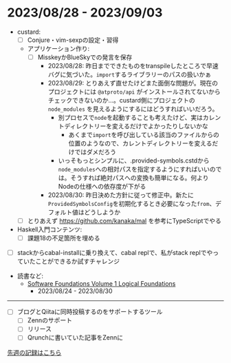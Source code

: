 # 2023/08/28 - 2023/09/03

- custard:
    - [ ] Conjure・vim-sexpの設定・習得
    - アプリケーション作り:
        - [ ] MisskeyかBlueSkyでの発言を保存
            - 2023/08/28: 昨日までできたものをtranspileしたところで早速バグに気づいた。`import`するライブラリーのパスの扱いかぁ
            - 2023/08/29: とりあえず直せたけどまた面倒な問題が。現在のプロジェクトには `@atproto/api` がインストールされてないからチェックできないのか...。custard側にプロジェクトの `node_modules` を見えるようにするにはどうすればいいだろう。
                - 別プロセスで`node`を起動することも考えたけど、実はカレントディレクトリーを変えるだけでよかったりしないかな
                    - あくまで`import`を呼び出している該当のファイルからの位置のようなので、カレントディレクトリーを変えるだけではダメだろう
                - いっそもっとシンプルに、.provided-symbols.cstdから`node_modules`への相対パスを指定するようにすればいいのでは。そうすれば絶対パスへの変換も簡単になる。何よりNodeの仕様への依存度が下がる
            - 2023/08/30: 昨日決めた方針に従って修正中。新たに`ProvidedSymbolsConfig`を初期化するとき必要になった`from`、デフォルト値はどうしようか
    - [ ] とりあえず <https://github.com/kanaka/mal> を参考にTypeScriptでやる
- Haskell入門コンテンツ:
    - [ ] 課題18の不足箇所を埋める
- [ ] stackからcabal-installに乗り換えて、cabal replで、私がstack replでやっていたことができるか試すチャレンジ
- 読書など:
    - [Software Foundations Volume 1 Logical Foundations](https://softwarefoundations.cis.upenn.edu/lf-current/index.html)
        - 2023/08/24 - 2023/08/30

------

- [ ] ブログとQiitaに同時投稿するのをサポートするツール
    - [ ] Zennのサポート
    - [ ] リリース
    - [ ] Qrunchに書いていた記事をZennに

[先週の記録はこちら](https://github.com/igrep/daily-commits/blob/5cb04ef5cc392f49dbb10ece840f4dda2f6d5a3e/yesterday.md)
